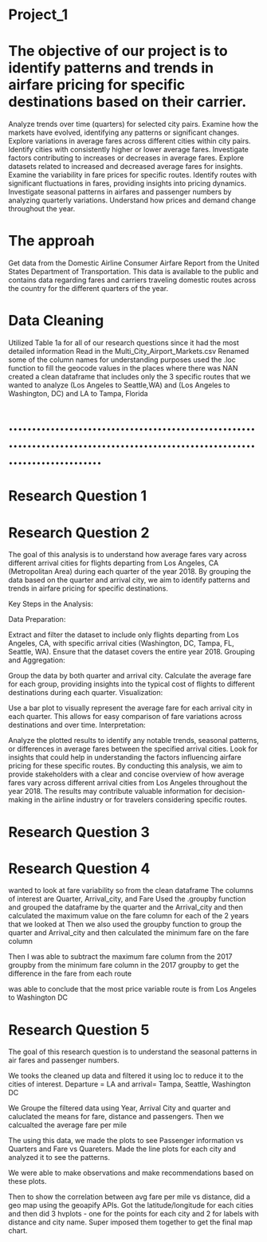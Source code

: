 # Project_1

# The objective of our project is to identify patterns and trends in airfare pricing for specific destinations based on their carrier.
 Analyze trends over time (quarters) for selected city pairs.
 Examine how the markets have evolved, identifying any patterns or significant changes.
 Explore variations in average fares across different cities within city pairs.
 Identify cities with consistently higher or lower average fares.
 Investigate factors contributing to increases or decreases in average fares.
 Explore datasets related to increased and decreased average fares for insights.
 Examine the variability in fare prices for specific routes.
 Identify routes with significant fluctuations in fares, providing insights into pricing dynamics.
 Investigate seasonal patterns in airfares and passenger numbers by analyzing quarterly variations.
 Understand how prices and demand change throughout the year.

# The approah 
  Get data from the Domestic Airline Consumer Airfare Report from the United States Department of Transportation.
  This data is available to the public and contains data regarding fares and carriers traveling domestic routes across the country for the different quarters of the year. 


# Data Cleaning
Utilized Table 1a for all of our research questions since it had the most detailed information 
Read in the Multi_City_Airport_Markets.csv
Renamed some of the column names for understanding purposes
used the .loc function to fill the geocode values in the places where there was NAN
created a clean dataframe that includes only the 3 specific routes that we wanted to analyze (Los Angeles to Seattle,WA) and (Los Angeles to Washington, DC) and LA to Tampa, Florida

# ..............................................................................................................................


# Research Question 1







# Research Question 2
The goal of this analysis is to understand how average fares vary across different arrival cities for flights departing from Los Angeles, CA (Metropolitan Area) during each quarter of the year 2018. By grouping the data based on the quarter and arrival city, we aim to identify patterns and trends in airfare pricing for specific destinations.

Key Steps in the Analysis:

Data Preparation:

Extract and filter the dataset to include only flights departing from Los Angeles, CA, with specific arrival cities (Washington, DC, Tampa, FL, Seattle, WA).
Ensure that the dataset covers the entire year 2018.
Grouping and Aggregation:

Group the data by both quarter and arrival city.
Calculate the average fare for each group, providing insights into the typical cost of flights to different destinations during each quarter.
Visualization:

Use a bar plot to visually represent the average fare for each arrival city in each quarter. This allows for easy comparison of fare variations across destinations and over time.
Interpretation:

Analyze the plotted results to identify any notable trends, seasonal patterns, or differences in average fares between the specified arrival cities.
Look for insights that could help in understanding the factors influencing airfare pricing for these specific routes.
By conducting this analysis, we aim to provide stakeholders with a clear and concise overview of how average fares vary across different arrival cities from Los Angeles throughout the year 2018. The results may contribute valuable information for decision-making in the airline industry or for travelers considering specific routes.



# Research Question 3







# Research Question 4
wanted to look at fare variability so from the clean dataframe
The columns of interest are Quarter, Arrival_city, and Fare
Used the .groupby function and grouped the dataframe by the quarter and the Arrival_city and then calculated the maximum value on the fare column for each of the 2 years that we looked at
Then we also used the groupby function to group the quarter and Arrival_city and then calculated the minimum fare on the fare column

Then I was able to subtract the maximum fare column from the 2017 groupby from the minimum fare column in the 2017 groupby to get the difference in the fare from each route 

was able to conclude that the most price variable route is from Los Angeles to Washington DC






# Research Question 5
The goal of this research question is to understand the seasonal patterns in air fares and passenger numbers.

We tooks the cleaned up data and filtered it using loc to reduce it to the cities of interest. Departure = LA and arrival= Tampa, Seattle, Washington DC

We Groupe the filtered data using Year, Arrival City and quarter and caluclated the means for fare, distance and passengers. Then we calcualted the average fare per mile

The using this data, we made the plots to see Passenger information vs Quarters and Fare vs Quareters. Made the line plots for each city and analyzed it to see the patterns.

We were able to make observations and make recommendations based on these plots.

Then to show the correlation between avg fare per mile vs distance, did a geo map using the geoapify APIs. Got the latitude/longitude for each cities and then did 3 hvplots - one for the points for each city and 2 for labels with distance and city name. Super imposed them together to get the final map chart.



